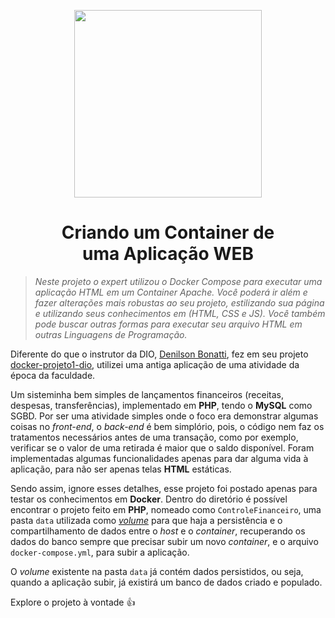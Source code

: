 <p align="center">
  <img width="300px" src="https://github.com/jhansenbarreto/bootcamps-dio/assets/13790608/a6abfa60-b98a-46c6-8f21-7d3e121bf098">
</p>
<h1 align=center>Criando um Container de</br>uma Aplicação WEB</h1>

> *Neste projeto o expert utilizou o Docker Compose para executar uma aplicação HTML em um Container Apache. Você poderá ir além e fazer alterações mais robustas ao seu projeto, estilizando sua página e utilizando seus conhecimentos em (HTML, CSS e JS). Você também pode buscar outras formas para executar seu arquivo HTML em outras Linguagens de Programação.*

Diferente do que o instrutor da DIO, <a href=https://github.com/denilsonbonatti>Denilson Bonatti</a>, fez em seu projeto <a href=https://github.com/denilsonbonatti/docker-projeto1-dio>
docker-projeto1-dio</a>, utilizei uma antiga aplicação de uma atividade da época da faculdade.

Um sisteminha bem simples de lançamentos financeiros (receitas, despesas, transferências), implementado em **PHP**, tendo o **MySQL** como SGBD. Por ser uma atividade simples onde o foco era demonstrar algumas coisas no *front-end*, o *back-end* é bem simplório, pois, o código nem faz os tratamentos necessários antes de uma transação, como por exemplo, verificar se o valor de uma retirada é maior que o saldo disponível. Foram implementadas algumas funcionalidades apenas para dar alguma vida à aplicação, para não ser apenas telas **HTML** estáticas.

Sendo assim, ignore esses detalhes, esse projeto foi postado apenas para testar os conhecimentos em **Docker**. Dentro do diretório é possível encontrar o projeto feito em **PHP**, nomeado como ``ControleFinanceiro``, uma pasta ``data`` utilizada como <a href=https://docs.docker.com/engine/storage/volumes/>*volume*</a> para que haja a persistência e o compartilhamento de dados entre o *host* e o *container*, recuperando os dados do banco sempre que precisar subir um novo *container*, e o arquivo ``docker-compose.yml``, para subir a aplicação.

O *volume* existente na pasta ``data`` já contém dados persistidos, ou seja, quando a aplicação subir, já existirá um banco de dados criado e populado.

Explore o projeto à vontade :+1: